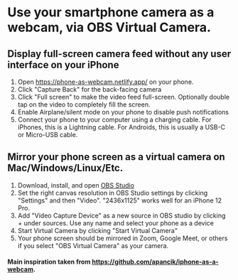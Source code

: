 # Use your smartphone camera as a webcam, via OBS Virtual Camera.

## Display full-screen camera feed without any user interface on your iPhone

1. Open https://phone-as-webcam.netlify.app/ on your phone.
2. Click "Capture Back" for the back-facing camera
3. Click "Full screen" to make the video feed full-screen. Optionally double tap on the video to completely fill the screen.
4. Enable Airplane/silent mode on your phone to disable push notifications
5. Connect your phone to your computer using a charging cable. For iPhones, this is a Lightning cable. For Androids, this is usually a USB-C or Micro-USB cable.

## Mirror your phone screen as a virtual camera on Mac/Windows/Linux/Etc.

1. Download, install, and open [OBS Studio](https://obsproject.com/)
2. Set the right canvas resolution in OBS Studio settings by clicking "Settings" and then "Video". "2436x1125" works well for an iPhone 12 Pro.
3. Add "Video Capture Device" as a new source in OBS studio by clicking + under sources. Use any name and select your phone as a device
4. Start Virtual Camera by clicking "Start Virtual Camera"
5. Your phone screen should be mirrored in Zoom, Google Meet, or others if you select "OBS Virtual Camera" as your camera.

#### Main inspiration taken from https://github.com/apancik/iphone-as-a-webcam.
